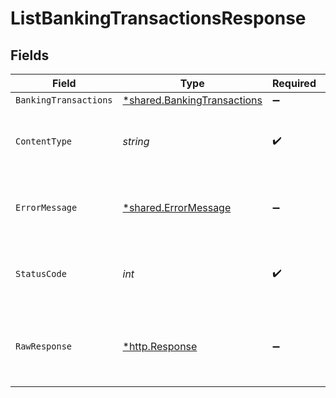 # ListBankingTransactionsResponse


## Fields

| Field                                                                     | Type                                                                      | Required                                                                  | Description                                                               |
| ------------------------------------------------------------------------- | ------------------------------------------------------------------------- | ------------------------------------------------------------------------- | ------------------------------------------------------------------------- |
| `BankingTransactions`                                                     | [*shared.BankingTransactions](../../models/shared/bankingtransactions.md) | :heavy_minus_sign:                                                        | Success                                                                   |
| `ContentType`                                                             | *string*                                                                  | :heavy_check_mark:                                                        | HTTP response content type for this operation                             |
| `ErrorMessage`                                                            | [*shared.ErrorMessage](../../models/shared/errormessage.md)               | :heavy_minus_sign:                                                        | Your `query` parameter was not correctly formed                           |
| `StatusCode`                                                              | *int*                                                                     | :heavy_check_mark:                                                        | HTTP response status code for this operation                              |
| `RawResponse`                                                             | [*http.Response](https://pkg.go.dev/net/http#Response)                    | :heavy_minus_sign:                                                        | Raw HTTP response; suitable for custom response parsing                   |